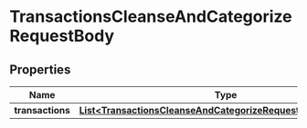 
# TransactionsCleanseAndCategorizeRequestBody

## Properties
Name | Type | Description | Notes
------------ | ------------- | ------------- | -------------
**transactions** | [**List&lt;TransactionsCleanseAndCategorizeRequestBodyAttributes&gt;**](TransactionsCleanseAndCategorizeRequestBodyAttributes.md) |  |  [optional]



